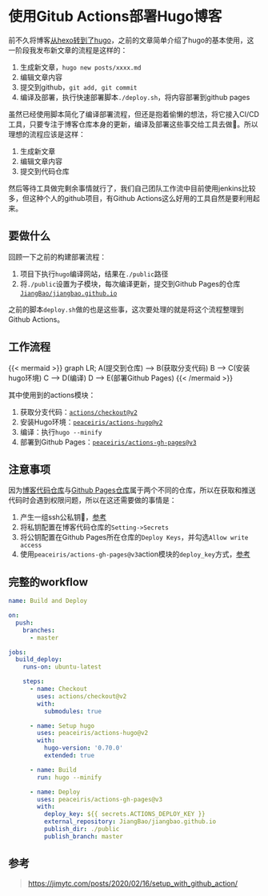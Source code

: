 # 使用Gitub Actions部署Hugo博客

前不久将博客[从hexo转到了hugo](https://jiangbao.github.io/%E4%BB%8Ehexo%E8%BD%AC%E5%88%B0hugo/)，之前的文章简单介绍了hugo的基本使用，这一阶段我发布新文章的流程是这样的：  

1. 生成新文章，`hugo new posts/xxxx.md`
2. 编辑文章内容
3. 提交到github，`git add, git commit`
4. 编译及部署，执行快速部署脚本`./deploy.sh`，将内容部署到github pages

虽然已经使用脚本简化了编译部署流程，但还是抱着偷懒的想法，将它接入CI/CD工具，只要专注于博客仓库本身的更新，编译及部署这些事交给工具去做:rocket:。所以理想的流程应该是这样：

1. 生成新文章
2. 编辑文章内容
3. 提交到代码仓库

然后等待工具做完剩余事情就行了，我们自己团队工作流中目前使用jenkins比较多，但这种个人的github项目，有Github Actions这么好用的工具自然是要利用起来。

## 要做什么
回顾一下之前的构建部署流程：

1. 项目下执行`hugo`编译网站，结果在`./public`路径
2. 将`./public`设置为子模块，每次编译更新，提交到Github Pages的仓库[`JiangBao/jiangbao.github.io`](https://github.com/JiangBao/jiangbao.github.io)

之前的脚本`deploy.sh`做的也是这些事，这次要处理的就是将这个流程整理到Github Actions。

## 工作流程
{{< mermaid >}}
graph LR;
    A(提交到仓库) --> B(获取分支代码)
    B --> C(安装hugo环境)
    C --> D(编译)
    D --> E(部署Github Pages)
{{< /mermaid >}}

其中使用到的actions模块：

1. 获取分支代码：[`actions/checkout@v2`](https://github.com/marketplace/actions/checkout)
2. 安装Hugo环境：[`peaceiris/actions-hugo@v2`](https://github.com/marketplace/actions/hugo-setup)
3. 编译：执行`hugo --minify`
4. 部署到Github Pages：[`peaceiris/actions-gh-pages@v3`](https://github.com/marketplace/actions/github-pages-action)

## 注意事项
因为[博客代码仓库](https://github.com/JiangBao/jiangbao-hugo-blog)与[Github Pages仓库](https://github.com/JiangBao/jiangbao.github.io)属于两个不同的仓库，所以在获取和推送代码时会遇到权限问题，所以在这还需要做的事情是：

1. 产生一组ssh公私钥:key:，[参考](https://github.com/peaceiris/actions-gh-pages#%EF%B8%8F-create-ssh-deploy-key)
2. 将私钥配置在博客代码仓库的`Setting->Secrets`
3. 将公钥配置在Github Pages所在仓库的`Deploy Keys`，并勾选`Allow write access`
4. 使用`peaceiris/actions-gh-pages@v3`action模块的`deploy_key`方式，[参考](https://github.com/peaceiris/actions-gh-pages#%EF%B8%8F-deploy-to-external-repository)

## 完整的workflow
```yaml
name: Build and Deploy

on:
  push:
    branches:
      - master

jobs:
  build_deploy:
    runs-on: ubuntu-latest

    steps:
      - name: Checkout
        uses: actions/checkout@v2
        with:
          submodules: true

      - name: Setup hugo
        uses: peaceiris/actions-hugo@v2
        with:
          hugo-version: '0.70.0'
          extended: true

      - name: Build
        run: hugo --minify

      - name: Deploy
        uses: peaceiris/actions-gh-pages@v3
        with:
          deploy_key: ${{ secrets.ACTIONS_DEPLOY_KEY }}
          external_repository: JiangBao/jiangbao.github.io
          publish_dir: ./public
          publish_branch: master
```

## 参考
> https://jimytc.com/posts/2020/02/16/setup_with_github_action/


